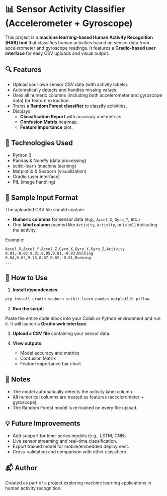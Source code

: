 
# 📊 Sensor Activity Classifier (Accelerometer + Gyroscope)

This project is a **machine learning-based Human Activity Recognition (HAR) tool** that classifies human activities based on sensor data from accelerometer and gyroscope readings. It features a **Gradio-based user interface** for easy CSV uploads and visual output.

## 🔍 Features
- Upload your own sensor CSV data (with activity labels).
- Automatically detects and handles missing values.
- Uses all numeric columns (including both accelerometer and gyroscope data) for feature extraction.
- Trains a **Random Forest classifier** to classify activities.
- Displays:
  - **Classification Report** with accuracy and metrics.
  - **Confusion Matrix** heatmap.
  - **Feature Importance** plot.

## 🧠 Technologies Used
- Python 3
- Pandas & NumPy (data processing)
- scikit-learn (machine learning)
- Matplotlib & Seaborn (visualization)
- Gradio (user interface)
- PIL (image handling)

## 📁 Sample Input Format
The uploaded CSV file should contain:
- **Numeric columns** for sensor data (e.g., `Accel_X`, `Gyro_Y`, etc.)
- One **label column** (named like `Activity`, `activity`, or `Label`) indicating the activity.

Example:

```csv
Accel_X,Accel_Y,Accel_Z,Gyro_X,Gyro_Y,Gyro_Z,Activity
0.01,-0.02,9.81,0.05,0.01,-0.03,Walking
0.04,0.02,9.78,0.07,0.02,-0.01,Running
...
```

## 🚀 How to Use

1. **Install dependencies**:

```bash
pip install gradio seaborn scikit-learn pandas matplotlib pillow
```

2. **Run the script**:

Paste the entire code block into your Colab or Python environment and run it. It will launch a **Gradio web interface**.

3. **Upload a CSV file** containing your sensor data.

4. **View outputs**:
   - Model accuracy and metrics
   - Confusion Matrix
   - Feature importance bar chart

## 📌 Notes

- The model automatically detects the activity label column.
- All numerical columns are treated as features (accelerometer + gyroscope).
- The Random Forest model is re-trained on every file upload.

## 💡 Future Improvements
- Add support for time-series models (e.g., LSTM, CNN).
- Live sensor streaming and real-time classification.
- Export trained model for mobile/embedded deployment.
- Cross-validation and comparison with other classifiers.

## 📬 Author
Created as part of a project exploring machine learning applications in human activity recognition.
